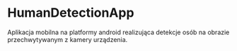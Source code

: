 # HumanDetectionApp
Aplikacja mobilna na platformy android realizująca detekcje osób na obrazie przechwytywanym z kamery urządzenia. 
